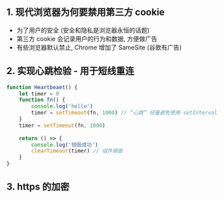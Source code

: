 ## 1. 现代浏览器为何要禁用第三方 cookie

- 为了用户的安全 (安全和隐私是浏览器永恒的话题)
- 第三方 cookie 会记录用户的行为和数据, 方便做广告
- 有些浏览器默认禁止, Chrome 增加了 SameSite (谷歌有广告)



## 2. 实现心跳检验 - 用于短线重连

```javascript
function Heartbeaet() {
    let timer = 0
    function fn() {
        console.log('hello')
        timer = setTimeout(fn, 1000) // “心跳” 经量避免使用 setInterval
    }
    timer = setTimeout(fn, 1000)
    
    return () => {
        console.log('销毁成功')
        clearTimeout(timer) // 组件销毁
    }
}
```



## 3. https 的加密

